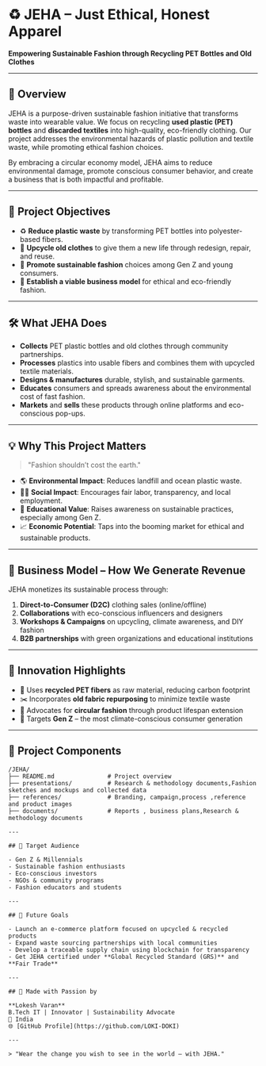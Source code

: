 
# ♻️ JEHA – Just Ethical, Honest Apparel

**Empowering Sustainable Fashion through Recycling PET Bottles and Old Clothes**

---

## 📌 Overview

JEHA is a purpose-driven sustainable fashion initiative that transforms waste into wearable value. We focus on recycling **used plastic (PET) bottles** and **discarded textiles** into high-quality, eco-friendly clothing. Our project addresses the environmental hazards of plastic pollution and textile waste, while promoting ethical fashion choices.

By embracing a circular economy model, JEHA aims to reduce environmental damage, promote conscious consumer behavior, and create a business that is both impactful and profitable.

---

## 🎯 Project Objectives

- ♻️ **Reduce plastic waste** by transforming PET bottles into polyester-based fibers.
- 👕 **Upcycle old clothes** to give them a new life through redesign, repair, and reuse.
- 🌱 **Promote sustainable fashion** choices among Gen Z and young consumers.
- 💼 **Establish a viable business model** for ethical and eco-friendly fashion.

---

## 🛠️ What JEHA Does

- **Collects** PET plastic bottles and old clothes through community partnerships.
- **Processes** plastics into usable fibers and combines them with upcycled textile materials.
- **Designs & manufactures** durable, stylish, and sustainable garments.
- **Educates** consumers and spreads awareness about the environmental cost of fast fashion.
- **Markets** and **sells** these products through online platforms and eco-conscious pop-ups.

---

## 💡 Why This Project Matters

> "Fashion shouldn’t cost the earth."

- 🌎 **Environmental Impact**: Reduces landfill and ocean plastic waste.
- 👩‍🏭 **Social Impact**: Encourages fair labor, transparency, and local employment.
- 🧠 **Educational Value**: Raises awareness on sustainable practices, especially among Gen Z.
- 📈 **Economic Potential**: Taps into the booming market for ethical and sustainable products.

---

## 🔄 Business Model – How We Generate Revenue

JEHA monetizes its sustainable process through:

1. **Direct-to-Consumer (D2C)** clothing sales (online/offline)
2. **Collaborations** with eco-conscious influencers and designers
3. **Workshops & Campaigns** on upcycling, climate awareness, and DIY fashion
4. **B2B partnerships** with green organizations and educational institutions

---

## 🧪 Innovation Highlights

- 🌿 Uses **recycled PET fibers** as raw material, reducing carbon footprint
- ✂️ Incorporates **old fabric repurposing** to minimize textile waste
- 🔁 Advocates for **circular fashion** through product lifespan extension
- 📣 Targets **Gen Z** – the most climate-conscious consumer generation

---

## 🧵 Project Components

```
/JEHA/
├── README.md               # Project overview
├── presentations/          # Research & methodology documents,Fashion sketches and mockups and collected data
├── references/             # Branding, campaign,process ,reference and product images
├── documents/              # Reports , business plans,Research & methodology documents

---

## 👥 Target Audience

- Gen Z & Millennials
- Sustainable fashion enthusiasts
- Eco-conscious investors
- NGOs & community programs
- Fashion educators and students

---

## 🚀 Future Goals

- Launch an e-commerce platform focused on upcycled & recycled products
- Expand waste sourcing partnerships with local communities
- Develop a traceable supply chain using blockchain for transparency
- Get JEHA certified under **Global Recycled Standard (GRS)** and **Fair Trade**

---

## 🙌 Made with Passion by

**Lokesh Varan**  
B.Tech IT | Innovator | Sustainability Advocate  
📍 India  
🌐 [GitHub Profile](https://github.com/LOKI-DOKI)

---

> "Wear the change you wish to see in the world – with JEHA."
